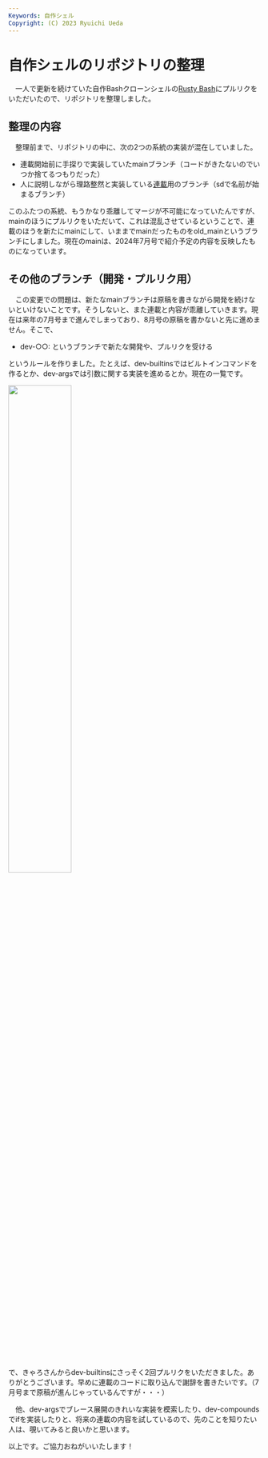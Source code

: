 ```yaml
---
Keywords: 自作シェル
Copyright: (C) 2023 Ryuichi Ueda
---
```


# 自作シェルのリポジトリの整理

　一人で更新を続けていた自作Bashクローンシェルの[Rusty Bash](https://github.com/shellgei/rusty_bash)にプルリクをいただいたので、リポジトリを整理しました。

## 整理の内容

　整理前まで、リポジトリの中に、次の2つの系統の実装が混在していました。

* 連載開始前に手探りで実装していたmainブランチ（コードがきたないのでいつか捨てるつもりだった）
* 人に説明しながら理路整然と実装している[連載](/?page=sd_rusty_bash)用のブランチ（sdで名前が始まるブランチ）

このふたつの系統、もうかなり乖離してマージが不可能になっていたんですが、mainのほうにプルリクをいただいて、これは混乱させているということで、連載のほうを新たにmainにして、いままでmainだったものをold_mainというブランチにしました。現在のmainは、2024年7月号で紹介予定の内容を反映したものになっています。

## その他のブランチ（開発・プルリク用）

　この変更での問題は、新たなmainブランチは原稿を書きながら開発を続けないといけないことです。そうしないと、また連載と内容が乖離していきます。現在は来年の7月号まで進んでしまっており、8月号の原稿を書かないと先に進めません。そこで、

* dev-○○: というブランチで新たな開発や、プルリクを受ける

というルールを作りました。たとえば、dev-builtinsではビルトインコマンドを作るとか、dev-argsでは引数に関する実装を進めるとか。現在の一覧です。

<a href="https://github.com/shellgei/rusty_bash/branches"><img width="50%" src="https://mi.shellgei.org/files/fd605cc7-8c22-48a9-8a23-48402dcaa58e" /></a>

で、きゃろさんからdev-builtinsにさっそく2回プルリクをいただきました。ありがとうございます。早めに連載のコードに取り込んで謝辞を書きたいです。（7月号まで原稿が進んじゃっているんですが・・・）

　他、dev-argsでブレース展開のきれいな実装を模索したり、dev-compoundsでifを実装したりと、将来の連載の内容を試しているので、先のことを知りたい人は、覗いてみると良いかと思います。


以上です。ご協力おねがいいたします！
